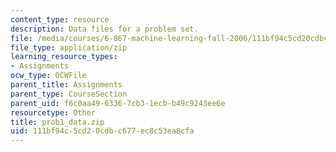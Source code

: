 ```yaml
---
content_type: resource
description: Data files for a problem set.
file: /media/courses/6-867-machine-learning-fall-2006/111bf94c5cd20cdbc677ec8c53ea8cfa_prob1_data.zip
file_type: application/zip
learning_resource_types:
- Assignments
ocw_type: OCWFile
parent_title: Assignments
parent_type: CourseSection
parent_uid: f6c0aa49-6336-7cb3-1ecb-b49c9243ee6e
resourcetype: Other
title: prob1_data.zip
uid: 111bf94c-5cd2-0cdb-c677-ec8c53ea8cfa
---
```

